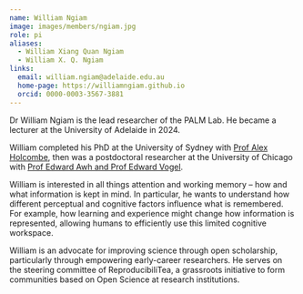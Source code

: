 ```yaml
---
name: William Ngiam
image: images/members/ngiam.jpg
role: pi
aliases:
  - William Xiang Quan Ngiam
  - William X. Q. Ngiam
links:
  email: william.ngiam@adelaide.edu.au
  home-page: https://williamngiam.github.io
  orcid: 0000-0003-3567-3881
---
```


Dr William Ngiam is the lead researcher of the PALM Lab. He became a lecturer at the University of Adelaide in 2024.

William completed his PhD at the University of Sydney with [Prof Alex Holcombe](https://scholar.google.com/citations?user=HHccoXsAAAAJ&hl=en), then was a postdoctoral researcher at the University of Chicago with [Prof Edward Awh and Prof Edward Vogel](https://awhvogellab.com/). 

William is interested in all things attention and working memory – how and what information is kept in mind. In particular, he wants to understand how different perceptual and cognitive factors influence what is remembered. For example, how learning and experience might change how information is represented, allowing humans to efficiently use this limited cognitive workspace.

William is an advocate for improving science through open scholarship, particularly through empowering early-career researchers. He serves on the steering committee of ReproducibiliTea, a grassroots initiative to form communities based on Open Science at research institutions.